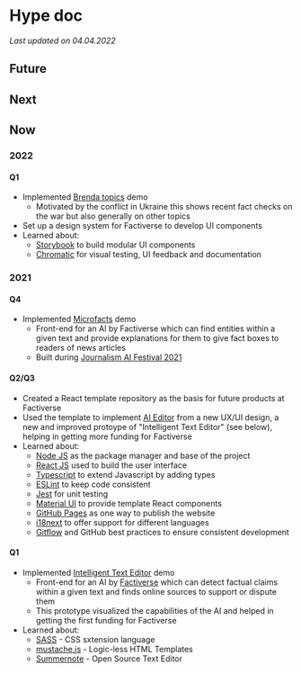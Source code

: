 # Hype doc
*Last updated on 04.04.2022*

## Future

## Next

## Now

### 2022

#### Q1

- Implemented [Brenda topics](https://topics.factiverse.no/) demo
  - Motivated by the conflict in Ukraine this shows recent fact checks on the war but also generally on other topics
- Set up a design system for Factiverse to develop UI components
- Learned about:
  - [Storybook](https://storybook.js.org/) to build modular UI components
  - [Chromatic](https://www.chromatic.com/) for visual testing, UI feedback and documentation

### 2021

#### Q4

- Implemented [Microfacts](https://factiverse.github.io/microfacts/) demo
  - Front-end for an AI by Factiverse which can find entities within a given text and provide explanations for them to give fact boxes to readers of news articles
  - Built during [Journalism AI Festival 2021](https://www.journalismaifestival.com/)

#### Q2/Q3

- Created a React template repository as the basis for future products at Factiverse
- Used the template to implement [AI Editor](https://editor.factiverse.no/) from a new UX/UI design, a new and improved protoype of "Intelligent Text Editor" (see below), helping in getting more funding for Factiverse
- Learned about:
  - [Node JS](https://nodejs.org/en/about/) as the package manager and base of the project
  - [React JS](https://reactjs.org/) used to build the user interface
  - [Typescript](https://www.typescriptlang.org/) to extend Javascript by adding types
  - [ESLint](https://eslint.org/) to keep code consistent
  - [Jest](https://jestjs.io/) for unit testing
  - [Material UI](https://material-ui.com/) to provide template React components
  - [GitHub Pages](https://pages.github.com/) as one way to publish the website
  - [i18next](https://github.com/i18next/react-i18next) to offer support for different languages
  - [Gitflow](https://www.atlassian.com/git/tutorials/comparing-workflows/gitflow-workflow#:~:text=Gitflow%20is%20a%20legacy%20Git,software%20development%20and%20DevOps%20practices.) and GitHub best practices to ensure consistent development

#### Q1

- Implemented [Intelligent Text Editor](https://factiverse.github.io/intelligent-text-editor/) demo
  - Front-end for an AI by [Factiverse](https://www.factiverse.no/) which can detect factual claims within a given text and finds online sources to support or dispute them
  - This prototype visualized the capabilities of the AI and helped in getting the first funding for Factiverse
- Learned about:
  - [SASS](https://sass-lang.com/) - CSS sxtension language
  - [mustache.js](https://github.com/summernote/mustache.js) - Logic-less HTML Templates
  - [Summernote](https://github.com/summernote/summernote) - Open Source Text Editor
